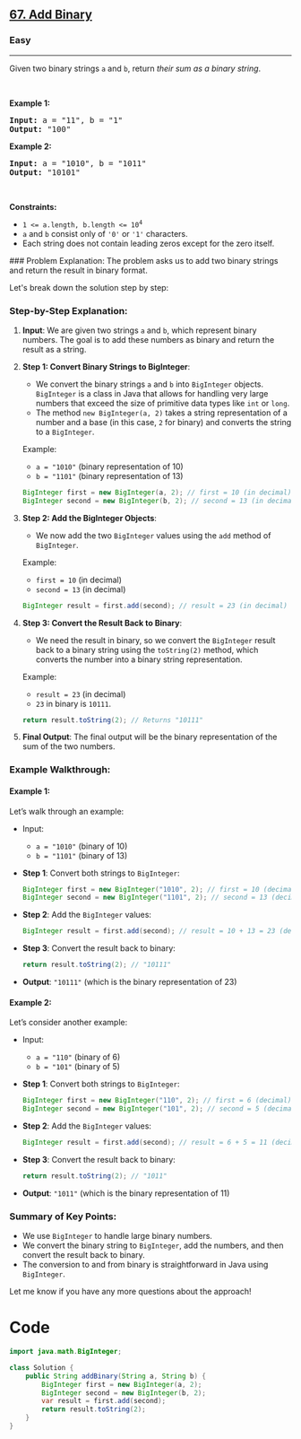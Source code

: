 <h2><a href="https://leetcode.com/problems/add-binary">67. Add Binary</a></h2><h3>Easy</h3><hr><p>Given two binary strings <code>a</code> and <code>b</code>, return <em>their sum as a binary string</em>.</p>

<p>&nbsp;</p>
<p><strong class="example">Example 1:</strong></p>
<pre><strong>Input:</strong> a = "11", b = "1"
<strong>Output:</strong> "100"
</pre><p><strong class="example">Example 2:</strong></p>
<pre><strong>Input:</strong> a = "1010", b = "1011"
<strong>Output:</strong> "10101"
</pre>
<p>&nbsp;</p>
<p><strong>Constraints:</strong></p>

<ul>
	<li><code>1 &lt;= a.length, b.length &lt;= 10<sup>4</sup></code></li>
	<li><code>a</code> and <code>b</code> consist&nbsp;only of <code>&#39;0&#39;</code> or <code>&#39;1&#39;</code> characters.</li>
	<li>Each string does not contain leading zeros except for the zero itself.</li>
</ul>
### Problem Explanation:
The problem asks us to add two binary strings and return the result in binary format. 

Let's break down the solution step by step:

### Step-by-Step Explanation:

1. **Input**:
   We are given two strings `a` and `b`, which represent binary numbers. The goal is to add these numbers as binary and return the result as a string.

2. **Step 1: Convert Binary Strings to BigInteger**:
   - We convert the binary strings `a` and `b` into `BigInteger` objects. `BigInteger` is a class in Java that allows for handling very large numbers that exceed the size of primitive data types like `int` or `long`.
   - The method `new BigInteger(a, 2)` takes a string representation of a number and a base (in this case, `2` for binary) and converts the string to a `BigInteger`.
   
   Example:
   - `a = "1010"` (binary representation of 10)
   - `b = "1101"` (binary representation of 13)
   
   ```java
   BigInteger first = new BigInteger(a, 2); // first = 10 (in decimal)
   BigInteger second = new BigInteger(b, 2); // second = 13 (in decimal)
   ```

3. **Step 2: Add the BigInteger Objects**:
   - We now add the two `BigInteger` values using the `add` method of `BigInteger`.
   
   Example:
   - `first = 10` (in decimal)
   - `second = 13` (in decimal)
   
   ```java
   BigInteger result = first.add(second); // result = 23 (in decimal)
   ```

4. **Step 3: Convert the Result Back to Binary**:
   - We need the result in binary, so we convert the `BigInteger` result back to a binary string using the `toString(2)` method, which converts the number into a binary string representation.
   
   Example:
   - `result = 23` (in decimal)
   - `23` in binary is `10111`.
   
   ```java
   return result.toString(2); // Returns "10111"
   ```

5. **Final Output**:
   The final output will be the binary representation of the sum of the two numbers.

### Example Walkthrough:

#### Example 1:
Let’s walk through an example:

- Input:
  - `a = "1010"` (binary of 10)
  - `b = "1101"` (binary of 13)

- **Step 1**: Convert both strings to `BigInteger`:
  ```java
  BigInteger first = new BigInteger("1010", 2); // first = 10 (decimal)
  BigInteger second = new BigInteger("1101", 2); // second = 13 (decimal)
  ```

- **Step 2**: Add the `BigInteger` values:
  ```java
  BigInteger result = first.add(second); // result = 10 + 13 = 23 (decimal)
  ```

- **Step 3**: Convert the result back to binary:
  ```java
  return result.toString(2); // "10111"
  ```

- **Output**: `"10111"` (which is the binary representation of 23)

#### Example 2:
Let’s consider another example:

- Input:
  - `a = "110"` (binary of 6)
  - `b = "101"` (binary of 5)

- **Step 1**: Convert both strings to `BigInteger`:
  ```java
  BigInteger first = new BigInteger("110", 2); // first = 6 (decimal)
  BigInteger second = new BigInteger("101", 2); // second = 5 (decimal)
  ```

- **Step 2**: Add the `BigInteger` values:
  ```java
  BigInteger result = first.add(second); // result = 6 + 5 = 11 (decimal)
  ```

- **Step 3**: Convert the result back to binary:
  ```java
  return result.toString(2); // "1011"
  ```

- **Output**: `"1011"` (which is the binary representation of 11)

### Summary of Key Points:

- We use `BigInteger` to handle large binary numbers.
- We convert the binary string to `BigInteger`, add the numbers, and then convert the result back to binary.
- The conversion to and from binary is straightforward in Java using `BigInteger`.

Let me know if you have any more questions about the approach!

# Code
```java []
import java.math.BigInteger;

class Solution {
    public String addBinary(String a, String b) {
        BigInteger first = new BigInteger(a, 2);
        BigInteger second = new BigInteger(b, 2);
        var result = first.add(second);
        return result.toString(2);
    }
}
```

